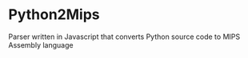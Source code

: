 # Python2Mips
Parser written in Javascript that converts Python source code to MIPS Assembly language
